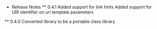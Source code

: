 * Release Notes
** 0.4.1 
Added support for link hints
Added support for URI identifier on uri template parameters


** 0.4.0 
Converted library to be a portable class library

